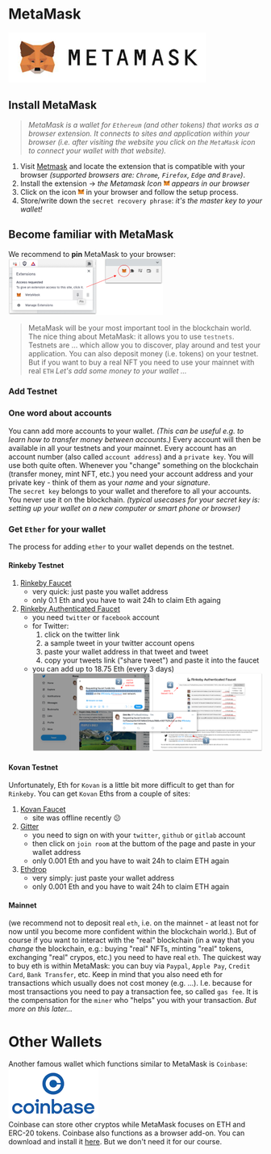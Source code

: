 # MetaMask
![MetaMask Logo](images/metamask_logo.png)
## Install MetaMask
> *MetaMask is a wallet for `Ethereum` (and other tokens) that works as a browser extension. It connects to sites and application within your browser (i.e. after visiting the website you click on the `MetaMask` icon to connect your wallet with that website).*

1. Visit [Metmask](https://metamask.io/) and locate the extension that is compatible with your browser *(supported browsers are: `Chrome`, `Firefox`, `Edge` and `Brave`)*. 
2. Install the extension ->  *the Metamask Icon  <img src="images/metamask_icon.png"> appears in our browser*
3. Click on the icon <img src="images/metamask_icon.png"> in your browser and follow the setup process.
4. Store/write down the `secret recovery phrase`: *it's the master key to your wallet!* 

## Become familiar with MetaMask
We recommend to **pin** MetaMask to your browser:
![Pin Metamask to Browser](images/pin_metamask.png
)

>MetaMask will be your most important tool in the blockchain world. The nice thing about MetaMask: it allows you to use `testnets`. Testnets are ... which allow you to discover, play around and test your application. You can also deposit money (i.e. tokens) on your testnet. But if you want to buy a real NFT you need to use your mainnet with real `ETH` *Let's add some money to your wallet ...*

### Add Testnet

### One word about accounts
You cann add more accounts to your wallet. *(This can be useful e.g. to learn how to transfer money between accounts.)* Every account will then be available in all your testnets and your mainnet. Every account has an account number (also called `account address`) and a `private key`. You will use both quite often. Whenever you "change" something on the blockchain (transfer money, mint NFT, etc.) you need your account address and your private key - think of them as your *name* and your *signature*.  
The `secret key` belongs to your wallet and therefore to all your accounts. You never use it on the blockchain. *(typical usecases for your secret key is: setting up your wallet on a new computer or smart phone or browser)* 
### Get `Ether` for your wallet
The process for adding `ether` to your wallet depends on the testnet. 

#### Rinkeby Testnet
1. [Rinkeby Faucet](https://rinkebyfaucet.com/)
    - very quick: just paste you wallet address
    - only 0.1 Eth and you have to wait 24h to claim Eth againg
2. [Rinkeby Authenticated Faucet](https://faucet.rinkeby.io/)
    - you need `twitter` or `facebook` account
    - for Twitter: 
        1. click on the twitter link
        2. a sample tweet in your twitter account opens
        3. paste your wallet address in that tweet and tweet
        4. copy your tweets link ("share tweet") and paste it into the faucet
    - you can add up to 18.75 Eth (every 3 days)  
![Rinkeby Authenticated Fauce](images/rinkebey_athenticated_faucet.png)   

#### Kovan Testnet   
Unfortunately, Eth for `Kovan` is a little bit more difficult to get than for `Rinkeby`. You can get `Kovan` Eths from a couple of sites:
1. [Kovan Faucet](https://faucet.kovan.network/)
    - site was offline recently 😕
2. [Gitter](https://gitter.im/kovan-testnet/faucet#)
    - you need to sign on with your `twitter`, `github` or `gitlab` account
    - then click on `join room` at the buttom of the page and paste in your wallet address
    - only 0.001 Eth and you have to wait 24h to claim ETH again
3. [Ethdrop](https://ethdrop.dev/)
    - very simply: just paste your wallet address
    - only 0.001 Eth and you have to wait 24h to claim ETH again
#### Mainnet
(we recommend not to deposit real `eth`, i.e. on the mainnet - at least not for now until you become more confident within the blockchain world.). But of course if you want to interact with the "real" blockchain (in a way that you *change* the blockchain, e.g.: buying "real" NFTs, minting "real" tokens, exchanging "real" crypos, etc.) you need to have real `eth`. The quickest way to buy eth is within MetaMask: you can buy via `Paypal`, `Apple Pay`, `Credit Card`, `Bank Transfer`, etc.
Keep in mind that you also need eth for transactions which usually does not cost money (e.g. ...). I.e. because for most transactions you need to pay a transaction fee, so called `gas fee`. It is the compensation for the `miner` who "helps" you with your transaction. 
*But more on this later...*

# Other Wallets
Another famous wallet which functions similar to MetaMask is `Coinbase`:   
![Coinbase Logo](images/coinbase_logo.png)  
Coinbase can store other cryptos while MetaMask focuses on ETH and ERC-20 tokens. Coinbase also functions as a browser add-on. You can download and install it [here](https://www.coinbase.com). But we don't need it for our course.
